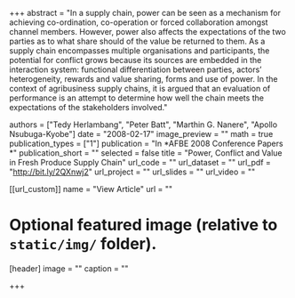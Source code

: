 +++
abstract = "In a supply chain, power can be seen as a mechanism for achieving co-ordination, co-operation or forced collaboration amongst channel members. However, power also affects the expectations of the two parties as to what share should of the value be returned to them. As a supply chain encompasses multiple organisations and participants, the potential for conflict grows because its sources are embedded in the interaction system: functional differentiation between parties, actors’ heterogeneity, rewards and value sharing, forms and use of power. In the context of agribusiness supply chains, it is argued that an evaluation of performance is an attempt to determine how well the chain meets the expectations of the stakeholders involved."

authors = ["Tedy Herlambang", "Peter Batt", "Marthin G. Nanere", "Apollo Nsubuga-Kyobe"]
date = "2008-02-17"
image_preview = ""
math = true
publication_types = ["1"]
publication = "In *AFBE 2008 Conference Papers *"
publication_short = ""
selected = false
title = "Power, Conflict and Value in Fresh Produce Supply Chain"
url_code = ""
url_dataset = ""
url_pdf = "http://bit.ly/2QXnwj2"
url_project = ""
url_slides = ""
url_video = ""

[[url_custom]]
name = "View Article"
url = ""

# Optional featured image (relative to `static/img/` folder).
[header]
image = ""
caption = ""

+++